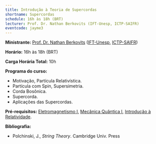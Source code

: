 ```yaml
---
title: Introdução à Teoria de Supercordas
shortname: Supercordas
schedule: 16h às 18h (BRT)
lecturer: Prof. Dr. Nathan Berkovits (IFT-Unesp, ICTP-SAIFR)
eventcode: jayme3
---
```


**Ministrante:** [Prof. Dr. Nathan Berkovits](http://lattes.cnpq.br/7565192274317470) ([IFT-Unesp](https://www.ift.unesp.br/), [ICTP-SAIFR](https://www.ictp-saifr.org/))

**Horário:** 16h às 18h (BRT)

**Carga Horária Total:** 10h

**Programa do curso:**

<div style="text-align: justify">
 <ul>
  <li> Motivação, Partícula Relativística.</li>
   <li> Partícula com Spin, Supersimetria. </li>
   <li> Corda Bosônica. </li>
   <li> Supercorda. </li>
    <li> Aplicações das Supercordas. </li>
 </ul>
</div>

**Pré-requisitos:** [Eletromagnetismo I](https://uspdigital.usp.br/jupiterweb/obterDisciplina?nomdis=&sgldis=4302303), [Mecânica Quântica I](https://uspdigital.usp.br/jupiterweb/obterDisciplina?nomdis=&sgldis=4302403),
[Introdução à Relatividade](https://uspdigital.usp.br/jupiterweb/obterDisciplina?nomdis=&sgldis=4300337).

**Bibliografia:**

<div style="text-align: justify">
 <ul>
   <li> Polchinski, J., <i> String Theory</i>. Cambridge Univ. Press</li>
 </ul>
</div>
